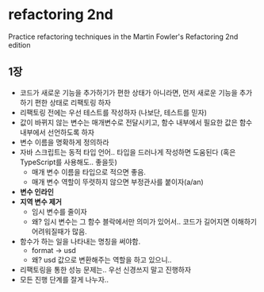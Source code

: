 # refactoring 2nd
Practice refactoring techniques in the Martin Fowler's Refactoring 2nd edition

## 1장
- 코드가 새로운 기능을 추가하기가 편한 상태가 아니라면, 먼저 새로운 기능을 추가하기 편한 상태로 리팩토링 하자
- 리팩토링 전에는 우선 테스트를 작성하자 (나보단, 테스트를 믿자)
- 값이 바뀌지 않는 변수는 매개변수로 전달시키고, 함수 내부에서 필요한 값은 함수 내부에서 선언하도록 하자
- 변수 이름을 명확하게 정의하라
- 자바 스크립트는 동적 타입 언어.. 타입을 드러나게 작성하면 도움된다 (혹은 TypeScript를 사용해도.. 좋을듯)
  - 매개 변수 이름을 타입으로 적으면 좋음.
  - 매개 변수 역할이 뚜렷하지 않으면 부정관사를 붙이자(a/an)
- **변수 인라인**
- **지역 변수 제거**
  - 임시 변수를 줄이자
  - 왜? 임시 변수는 그 함수 블락에서만 의미가 있어서.. 코드가 길어지면 이해하기 어려워질때가 많음.
- 함수가 하는 일을 나타내는 명칭을 써야함.
  - format -> usd
  - 왜? usd 값으로 변환해주는 역할을 하고 있으니..
- 리팩토링을 통한 성능 문제는.. 우선 신경쓰지 말고 진행하자
- 모든 진행 단계를 잘게 나누자..